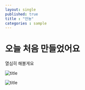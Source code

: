 ```yaml
---
layout: single
published: true
title : "안뇽"
categories : sample
---
```


# 오늘 처음 만들었어요

열심히 해볼게요



![title](C:\Users\김충남\Desktop\2025-1\kse128-github-blog\KSE128.github.io\images\2025-03-05-first\title.jpg)

![title](C:\Users\김충남\Desktop\2025-1\kse128-github-blog\KSE128.github.io\images\2025-03-05-first\title-1741110616361-2.jpg)
